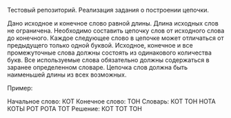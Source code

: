 Тестовый репозиторий. Реализация задания о построении цепочки. 

Дано исходное и конечное слово равной длины.
Длина исходных слов не ограничена. Необходимо составить цепочку слов от исходного слова до конечного.
Каждое следующее слово в цепочке может отличаться от предыдущего только одной буквой.
Исходное, конечное и все промежуточные слова должны состоять из одинакового количества букв.
Все используемые слова обязательно должны содержаться в заранее определенном словаре.
Цепочка слов должна быть наименьшей длины из всех возможных.

Пример:

<p>Начальное слово: КОТ
  Конечное слово: ТОН
Словарь:
  КОТ
  ТОН
  НОТА
  КОТЫ
  РОТ
  РОТА
  ТОТ
Решение:
  КОТ
  ТОТ
  ТОН
